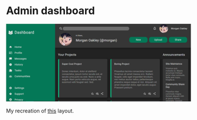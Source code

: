 # Admin dashboard

![](screenshot.png)

My recreation of [this](https://cdn.statically.io/gh/TheOdinProject/curriculum/main/html_css/grid-lessons/project-dashboard/dashboard-project.png) layout.
